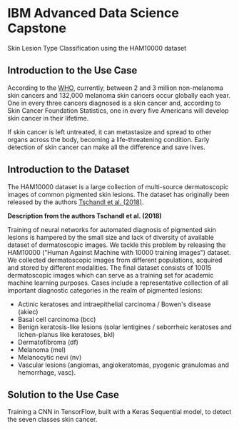 # IBM Advanced Data Science Capstone 

Skin Lesion Type Classification using the HAM10000 dataset


## Introduction to the Use Case

According to the [WHO](https://www.who.int/news-room/q-a-detail/ultraviolet-(uv)-radiation-and-skin-cancer), currently, between 2 and 3 million non-melanoma skin cancers and 132,000 melanoma skin cancers occur globally each year. One in every three cancers diagnosed is a skin cancer and, according to Skin Cancer Foundation Statistics, one in every five Americans will develop skin cancer in their lifetime.

If skin cancer is left untreated, it can metastasize and spread to other organs across the body, becoming a life-threatening condition. Early detection of skin cancer can make all the difference and save lives.

## Introduction to the Dataset

The HAM10000 dataset is a large collection of multi-source dermatoscopic images of common pigmented skin lesions. The dataset has originally been released by the authors [Tschandl et al. (2018)](https://dataverse.harvard.edu/dataset.xhtml?persistentId=doi:10.7910/DVN/DBW86T).

**Description from the authors Tschandl et al. (2018)**

Training of neural networks for automated diagnosis of pigmented skin lesions is hampered by the small size and lack of diversity of available dataset of dermatoscopic images. We tackle this problem by releasing the HAM10000 ("Human Against Machine with 10000 training images") dataset. We collected dermatoscopic images from different populations, acquired and stored by different modalities. The final dataset consists of 10015 dermatoscopic images which can serve as a training set for academic machine learning purposes. Cases include a representative collection of all important diagnostic categories in the realm of pigmented lesions: 

*   Actinic keratoses and intraepithelial carcinoma / Bowen's disease (akiec)
*   Basal cell carcinoma (bcc)
*   Benign keratosis-like lesions (solar lentigines / seborrheic keratoses and lichen-planus like keratoses, bkl)
*   Dermatofibroma (df)
*   Melanoma (mel)
*   Melanocytic nevi (nv)
*   Vascular lesions (angiomas, angiokeratomas, pyogenic granulomas and hemorrhage, vasc). 

## Solution to the Use Case

Training a CNN in TensorFlow, built with a Keras Sequential model, to detect the seven classes skin cancer.





